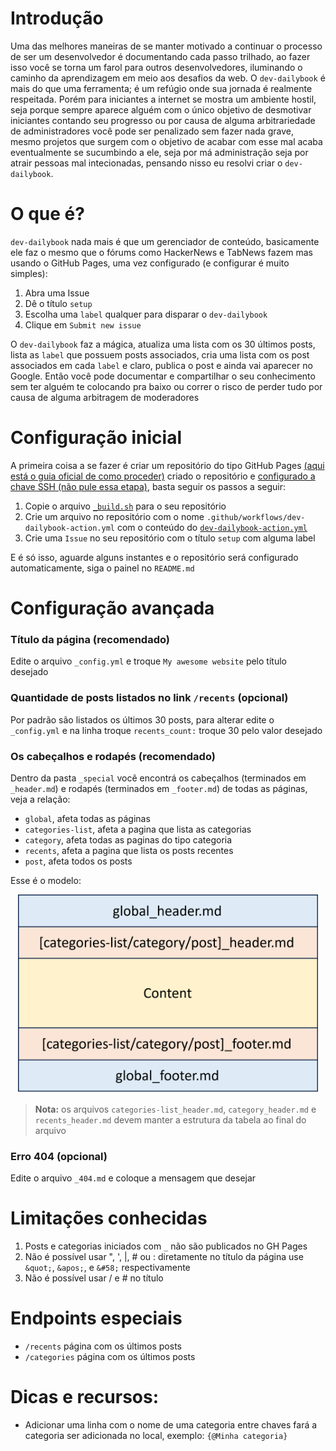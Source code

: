 # Introdução

Uma das melhores maneiras de se manter motivado a continuar o processo de ser um desenvolvedor é documentando cada passo trilhado, ao fazer isso você se torna um farol para outros desenvolvedores, iluminando o caminho da aprendizagem em meio aos desafios da web. O `dev-dailybook` é mais do que uma ferramenta; é um refúgio onde sua jornada é realmente respeitada. Porém para iniciantes a internet se mostra um ambiente hostil, seja porque sempre aparece alguém com o único objetivo de desmotivar iniciantes contando seu progresso ou por causa de alguma arbitrariedade de administradores você pode ser penalizado sem fazer nada grave, mesmo projetos que surgem com o objetivo de acabar com esse mal acaba eventualmente se sucumbindo a ele, seja por má administração seja por atrair pessoas mal intecionadas, pensando nisso eu resolvi criar o `dev-dailybook`.

# O que é?

`dev-dailybook` nada mais é que um gerenciador de conteúdo, basicamente ele faz o mesmo que o fórums como HackerNews e TabNews fazem mas usando o GitHub Pages, uma vez configurado (e configurar é muito simples):

1. Abra uma Issue
2. Dê o título `setup`
3. Escolha uma `label` qualquer para disparar o `dev-dailybook`
4. Clique em `Submit new issue`

O `dev-dailybook` faz a mágica, atualiza uma lista com os 30 últimos posts, lista as `label` que possuem posts associados, cria uma lista com os post associados em cada `label` e claro, publica o post e ainda vai aparecer no Google. Então você pode documentar e compartilhar o seu conhecimento sem ter alguém te colocando pra baixo ou correr o risco de perder tudo por causa de alguma arbitragem de moderadores

# Configuração inicial

A primeira coisa a se fazer é criar um repositório do tipo GitHub Pages [(aqui está o guia oficial de como proceder)](https://docs.github.com/pt/pages) criado o repositório e [configurado a chave SSH (não pule essa etapa)](configurando-ssh.md), basta seguir os passos a seguir:

1. Copie o arquivo [`_build.sh`](_build.sh) para o seu repositório
2. Crie um arquivo no repositório com o nome `.github/workflows/dev-dailybook-action.yml` com o conteúdo do [`dev-dailybook-action.yml`](dev-dailybook-action.yml)
3. Crie uma `Issue` no seu repositório com o título `setup` com alguma label

E é só isso, aguarde alguns instantes e o repositório será configurado automaticamente, siga o painel no `README.md`

# Configuração avançada


### Título da página (recomendado)

Edite o arquivo `_config.yml` e troque `My awesome website` pelo título desejado

### Quantidade de posts listados no link `/recents` (opcional)

Por padrão são listados os últimos 30 posts, para alterar edite o `_config.yml` e na linha troque `recents_count:` troque 30 pelo valor desejado

### Os cabeçalhos e rodapés (recomendado)

Dentro da pasta `_special` você encontrá os cabeçalhos (terminados em `_header.md`) e rodapés (terminados em `_footer.md`) de todas as páginas, veja a relação:

- `global`, afeta todas as páginas
- `categories-list`, afeta a pagina que lista as categorias
- `category`, afeta todas as paginas do tipo categoria
- `recents`, afeta a pagina que lista os posts recentes
- `post`, afeta todos os posts

Esse é o modelo:

<p align='center'>
<img width=480 src="model.png">
</p>

> **Nota:** os arquivos `categories-list_header.md`, `category_header.md` e `recents_header.md` devem manter a estrutura da tabela ao final do arquivo

### Erro 404 (opcional)

Edite o arquivo `_404.md` e coloque a mensagem que desejar


# Limitações conhecidas

1. Posts e categorias iniciados com `_` não são publicados no GH Pages
2. Não é possível usar ", ', |, # ou : diretamente no título da página use `&quot;`, `&apos;`, e `&#58;` respectivamente
3. Não é possível usar / e # no título

# Endpoints especiais

- `/recents` página com os últimos posts
- `/categories` página com os últimos posts

# Dicas e recursos:

* Adicionar uma linha com o nome de uma categoria entre chaves fará a categoria ser adicionada no local, exemplo: `{@Minha categoria}`


